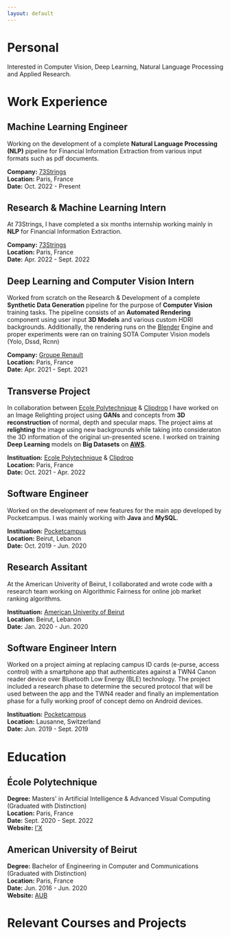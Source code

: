 ```yaml
---
layout: default
---
```


<!-- Text can be **bold**, _italic_, or ~~strikethrough~~. -->

<!-- [Linkedin Page](https://www.linkedin.com/in/ayham-olleik-9aaa97188/). -->

# Personal
Interested in Computer Vision, Deep Learning, Natural Language Processing and Applied Research.

# Work Experience

## Machine Learning Engineer
Working on the development of a complete **Natural Language Processing (NLP)** pipeline for Financial Information Extraction from various input formats such as pdf documents.

**Company:** [73Strings](https://www.73strings.com/)\
**Location:** Paris, France\
**Date:** Oct. 2022 - Present

## Research & Machine Learning Intern
At 73Strings, I have completed a six months internship working mainly in **NLP** for Financial Information Extraction.

**Company:** [73Strings](https://www.73strings.com/)\
**Location:** Paris, France\
**Date:** Apr. 2022 - Sept. 2022
<!-- ![73Strings](assets/images/73strings.jpeg) -->

## Deep Learning and Computer Vision Intern
Worked from scratch on the Research & Development of a complete **Synthetic Data Generation** pipeline for the purpose of **Computer Vision** training tasks. The pipeline consists of an **Automated Rendering** component using user input **3D Models** and various custom HDRI backgrounds. Additionally, the rendering runs on the [Blender](https://www.blender.org/) Engine and proper experiments were ran on training SOTA Computer Vision models (Yolo, Dssd, Rcnn)

**Company:** [Groupe Renault](https://www.renaultgroup.com/)\
**Location:** Paris, France\
**Date:** Apr. 2021 - Sept. 2021

## Transverse Project
In collaboration between [Ecole Polytechnique](https://www.polytechnique.edu/) & [Clipdrop](https://clipdrop.co/) I have worked on an Image Relighting project using **GANs** and concepts from **3D reconstruction** of normal, depth and specular maps. The project aims at **relighting** the image using new backgrounds while taking into consideraton the 3D information of the original un-presented scene. I worked on training **Deep Learning** models on **Big Datasets** on **[AWS](https://aws.amazon.com/)**.

**Instituation:** [Ecole Polytechnique](https://www.polytechnique.edu/) & [Clipdrop](https://clipdrop.co/)\
**Location:** Paris, France\
**Date:** Oct. 2021 - Apr. 2022

## Software Engineer
Worked on the development of new features for the main app developed by Pocketcampus. I was mainly working with **Java** and **MySQL**.

**Instituation:** [Pocketcampus](https://pocketcampus.org/v2/home-en)\
**Location:** Beirut, Lebanon\
**Date:** Oct. 2019 - Jun. 2020

## Research Assitant
At the American Univerity of Beirut, I collaborated and wrote code with a research team working on Algorithmic Fairness for online job market ranking algorithms.

**Instituation:** [American Univerity of Beirut](https://www.aub.edu/)\
**Location:** Beirut, Lebanon\
**Date:** Jan. 2020 - Jun. 2020


## Software Engineer Intern
Worked on a project aiming at replacing campus ID cards (e-purse, access control) with a smartphone app that authenticates against a TWN4 Canon reader device over Bluetooth Low Energy (BLE) technology. The project included a research phase to determine the secured protocol that will be used between the app and the TWN4 reader and finally an implementation phase for a fully working proof of concept demo on Android devices.

**Instituation:** [Pocketcampus](https://pocketcampus.org/v2/home-en)\
**Location:** Lausanne, Switzerland\
**Date:** Jun. 2019 - Sept. 2019

# Education

## École Polytechnique
**Degree:** Masters' in Artificial Intelligence & Advanced Visual Computing (Graduated with Distinction)\
**Location:** Paris, France\
**Date:** Sept. 2020 - Sept. 2022\
**Website:** [l'X](https://www.polytechnique.edu/)

## American University of Beirut
**Degree:** Bachelor of Engineering in Computer and Communications (Graduated with Distinction)\
**Location:** Paris, France\
**Date:** Jun. 2016 - Jun. 2020\
**Website:** [AUB](https://www.aub.edu/)

# Relevant Courses and Projects